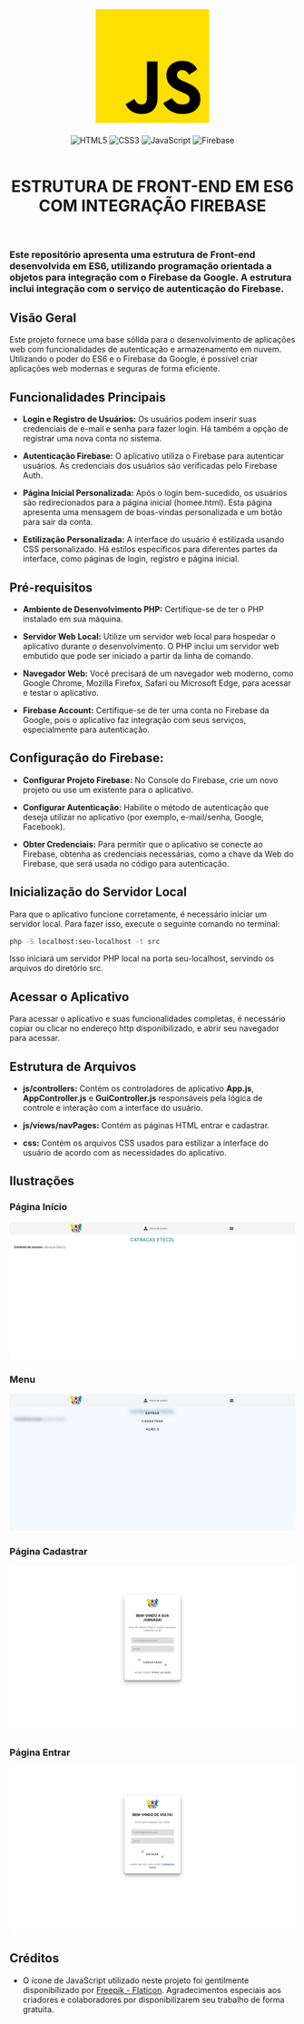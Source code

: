 <div align="center">
  <a href="https://developer.mozilla.org/pt-BR/docs/Web/JavaScript" title="JavaScript | MDN" target="_blank" rel='noopener noreferrer'>
    <img src="src/assets/screen/javascript.png" width="200" alt="Ícone JavaScript">
  </a>
</div><br />

<div align="center" style="display: inline_block;">
    <img align="center" alt="HTML5" width="60" src="https://cdn.jsdelivr.net/gh/devicons/devicon@latest/icons/html5/html5-original-wordmark.svg" /> 
    <img align="center" alt="CSS3" width="60" src="https://cdn.jsdelivr.net/gh/devicons/devicon@latest/icons/css3/css3-original-wordmark.svg" />
    <img align="center" alt="JavaScript" title="JavaScript" width="50" src="https://cdn.jsdelivr.net/gh/devicons/devicon@latest/icons/javascript/javascript-original.svg" />
    <img align="center" alt="Firebase" width="60" src="https://cdn.jsdelivr.net/gh/devicons/devicon@latest/icons/firebase/firebase-original-wordmark.svg" />
</div><br />

<div align="center">
<h1>ESTRUTURA DE FRONT-END EM ES6 COM INTEGRAÇÃO FIREBASE</h1>
</div><br />

### Este repositório apresenta uma estrutura de Front-end desenvolvida em ES6, utilizando programação orientada a objetos para integração com o Firebase da Google. A estrutura inclui integração com o serviço de autenticação do Firebase.

## Visão Geral

Este projeto fornece uma base sólida para o desenvolvimento de aplicações web com funcionalidades de autenticação e armazenamento em nuvem. Utilizando o poder do ES6 e o Firebase da Google, é possível criar aplicações web modernas e seguras de forma eficiente.

## Funcionalidades Principais

- **Login e Registro de Usuários:** Os usuários podem inserir suas credenciais de e-mail e senha para fazer login. Há também a opção de registrar uma nova conta no sistema.

- **Autenticação Firebase:** O aplicativo utiliza o Firebase para autenticar usuários. As credenciais dos usuários são verificadas pelo Firebase Auth.

- **Página Inicial Personalizada:** Após o login bem-sucedido, os usuários são redirecionados para a página inicial (homee.html). Esta página apresenta uma mensagem de boas-vindas personalizada e um botão para sair da conta.

- **Estilização Personalizada:** A interface do usuário é estilizada usando CSS personalizado. Há estilos específicos para diferentes partes da interface, como páginas de login, registro e página inicial.

## Pré-requisitos

- **Ambiente de Desenvolvimento PHP:** Certifique-se de ter o PHP instalado em sua máquina.

- **Servidor Web Local:** Utilize um servidor web local para hospedar o aplicativo durante o desenvolvimento. O PHP inclui um servidor web embutido que pode ser iniciado a partir da linha de comando.

- **Navegador Web:** Você precisará de um navegador web moderno, como Google Chrome, Mozilla Firefox, Safari ou Microsoft Edge, para acessar e testar o aplicativo.

- **Firebase Account:** Certifique-se de ter uma conta no Firebase da Google, pois o aplicativo faz integração com seus serviços, especialmente para autenticação.

## Configuração do Firebase:

- **Configurar Projeto Firebase:** No Console do Firebase, crie um novo projeto ou use um existente para o aplicativo.

- **Configurar Autenticação:** Habilite o método de autenticação que deseja utilizar no aplicativo (por exemplo, e-mail/senha, Google, Facebook).

- **Obter Credenciais:** Para permitir que o aplicativo se conecte ao Firebase, obtenha as credenciais necessárias, como a chave da Web do Firebase, que será usada no código para autenticação.

## Inicialização do Servidor Local

Para que o aplicativo funcione corretamente, é necessário iniciar um servidor local. Para fazer isso, execute o seguinte comando no terminal:

```bash
php -S localhost:seu-localhost -t src
```
Isso iniciará um servidor PHP local na porta seu-localhost, servindo os arquivos do diretório src.

## Acessar o Aplicativo

Para acessar o aplicativo e suas funcionalidades completas, é necessário copiar ou clicar no endereço http disponibilizado, e abrir seu navegador para acessar.

## Estrutura de Arquivos

- **js/controllers:** Contém os controladores de aplicativo **App.js**, **AppController.js** e **GuiController.js** responsáveis pela lógica de controle e interação com a interface do usuário.

- **js/views/navPages:** Contém as páginas HTML entrar e cadastrar.

- **css:** Contém os arquivos CSS usados para estilizar a interface do usuário de acordo com as necessidades do aplicativo.

## Ilustrações

### Página Início
![Página início](/src/assets/screen/inicio.png)

### Menu
![Menu](/src/assets/screen/menu.png)

### Página Cadastrar
![Página Cadastrar](/src/assets/screen/cadastrar.png)

### Página Entrar
![Página Entrar](/src/assets/screen/entrar.png)

## Créditos

- O ícone de JavaScript utilizado neste projeto foi gentilmente disponibilizado por <a href="https://www.flaticon.com/br/icones-gratis/javascript" title="Javascript ícones" target="_blank" rel='noopener noreferrer'>Freepik - Flaticon</a>. Agradecimentos especiais aos criadores e colaboradores por disponibilizarem seu trabalho de forma gratuita.